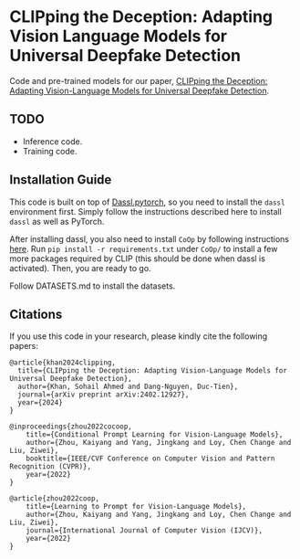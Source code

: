 # CLIPping the Deception: Adapting Vision Language Models for Universal Deepfake Detection
Code and pre-trained models for our paper, [CLIPping the Deception: Adapting Vision-Language Models for Universal Deepfake Detection](https://arxiv.org/pdf/2402.12927).

## TODO
* Inference code.
* Training code. 

## Installation Guide
This code is built on top of [Dassl.pytorch](https://github.com/KaiyangZhou/Dassl.pytorch), so you need to install the `dassl` environment first. Simply follow the instructions described here to install `dassl` as well as PyTorch. 

After installing dassl, you also need to install `CoOp` by following instructions [here](https://github.com/KaiyangZhou/CoOp/tree/main). Run `pip install -r requirements.txt` under `CoOp/` to install a few more packages required by CLIP (this should be done when dassl is activated). Then, you are ready to go.

Follow DATASETS.md to install the datasets.

## Citations
If you use this code in your research, please kindly cite the following papers:
```
@article{khan2024clipping,
  title={CLIPping the Deception: Adapting Vision-Language Models for Universal Deepfake Detection},
  author={Khan, Sohail Ahmed and Dang-Nguyen, Duc-Tien},
  journal={arXiv preprint arXiv:2402.12927},
  year={2024}
}

@inproceedings{zhou2022cocoop,
    title={Conditional Prompt Learning for Vision-Language Models},
    author={Zhou, Kaiyang and Yang, Jingkang and Loy, Chen Change and Liu, Ziwei},
    booktitle={IEEE/CVF Conference on Computer Vision and Pattern Recognition (CVPR)},
    year={2022}
}

@article{zhou2022coop,
    title={Learning to Prompt for Vision-Language Models},
    author={Zhou, Kaiyang and Yang, Jingkang and Loy, Chen Change and Liu, Ziwei},
    journal={International Journal of Computer Vision (IJCV)},
    year={2022}
}
```
